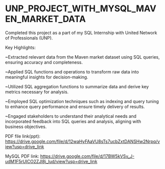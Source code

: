 # UNP_PROJECT_WITH_MYSQL_MAVEN_MARKET_DATA

Completed this project as a part of my SQL Internship with United Network of Professionals (UNP).

Key Highlights:

 ~Extracted relevant data from the Maven market dataset using SQL queries, ensuring accuracy and completeness.
 
 ~Applied SQL functions and operations to transform raw data into meaningful insights for decision-making.
 
 ~Utilized SQL aggregation functions to summarize data and derive key metrics necessary for analysis.
 
 ~Employed SQL optimization techniques such as indexing and query tuning to enhance query performance and ensure timely delivery of results.
 
 ~Engaged stakeholders to understand their analytical needs and incorporated feedback into SQL queries and analysis, aligning with business objectives.

PDF file link(ppt): https://drive.google.com/file/d/12waHyFAaVU8sTs7ucbZxtDANSHw2Nrpq/view?usp=drive_link

MySQL PDF link: https://drive.google.com/file/d/17BW5kVSv_J-udM1F5rUICO2ZJl8j_lud/view?usp=drive_link
